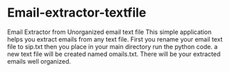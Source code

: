 # Email-extractor-textfile
Email Extractor from Unorganized email text file
This simple application helps you extract emails from any text file. 
First you rename your email text file to sip.txt then you place in your main directory run the python code.
a new text file will be created named omails.txt. There will be your extracted emails well organized.
